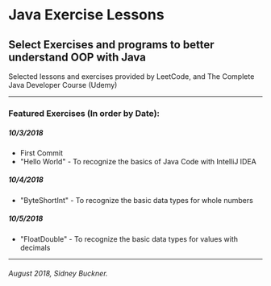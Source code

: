 # Java Exercise Lessons
## Select Exercises and programs to better understand OOP with Java
Selected lessons and exercises provided by LeetCode, and The Complete Java Developer Course (Udemy)

---

### Featured Exercises (In order by Date):

##### 10/3/2018
+ First Commit
+ "Hello World" - To recognize the basics of Java Code with IntelliJ IDEA
##### 10/4/2018
+ "ByteShortInt" - To recognize the basic data types for whole numbers
##### 10/5/2018
+ "FloatDouble" - To recognize the basic data types for values with decimals
---
###### August 2018, Sidney Buckner.
